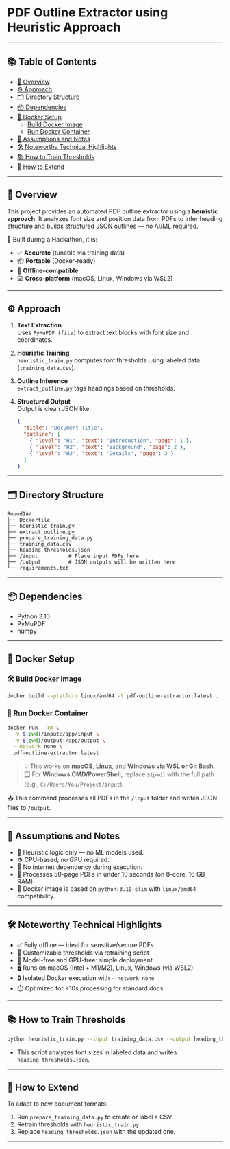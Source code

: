 # PDF Outline Extractor using Heuristic Approach
---

## 📚 Table of Contents

- [🧠 Overview](#-overview)
- [⚙️ Approach](#️-approach)
- [🗂 Directory Structure](#-directory-structure)
- [📦 Dependencies](#-dependencies)
- [🐳 Docker Setup](#-docker-setup)
  - [Build Docker Image](#️-build-docker-image)
  - [Run Docker Container](#-run-docker-container)
- [📌 Assumptions and Notes](#-assumptions-and-notes)
- [🛠️ Noteworthy Technical Highlights](#️-noteworthy-technical-highlights)
- [📚 How to Train Thresholds](#-how-to-train-thresholds)
- [🔄 How to Extend](#-how-to-extend)

---

## 🧠 Overview

This project provides an automated PDF outline extractor using a **heuristic approach**. It analyzes font size and position data from PDFs to infer heading structure and builds structured JSON outlines — no AI/ML required.

🧪 Built during a Hackathon, it is:
- ✅ **Accurate** (tunable via training data)
- 📦 **Portable** (Docker-ready)
- 🔌 **Offline-compatible**
- 💻 **Cross-platform** (macOS, Linux, Windows via WSL2)

---

## ⚙️ Approach

1. **Text Extraction**  
   Uses `PyMuPDF (fitz)` to extract text blocks with font size and coordinates.

2. **Heuristic Training**  
   `heuristic_train.py` computes font thresholds using labeled data (`training_data.csv`).

3. **Outline Inference**  
   `extract_outline.py` tags headings based on thresholds.

4. **Structured Output**  
   Output is clean JSON like:

   ```json
   {
     "title": "Document Title",
     "outline": [
       { "level": "H1", "text": "Introduction", "page": 1 },
       { "level": "H2", "text": "Background", "page": 2 },
       { "level": "H3", "text": "Details", "page": 3 }
     ]
   }
   ```

---

## 🗂 Directory Structure

```
Round1A/
├── Dockerfile
├── heuristic_train.py
├── extract_outline.py
├── prepare_training_data.py
├── training_data.csv
├── heading_thresholds.json
├── /input          # Place input PDFs here
├── /output         # JSON outputs will be written here
└── requirements.txt
```

---

## 📦 Dependencies

- Python 3.10
- PyMuPDF
- numpy

---

## 🐳 Docker Setup

### 🛠️ Build Docker Image

```bash
docker build --platform linux/amd64 -t pdf-outline-extractor:latest .
```

### 🚀 Run Docker Container

```bash
docker run --rm \
  -v $(pwd)/input:/app/input \
  -v $(pwd)/output:/app/output \
  --network none \
  pdf-outline-extractor:latest
```

> 💡 This works on **macOS**, **Linux**, and **Windows via WSL or Git Bash**.  
> 🪟 For **Windows CMD/PowerShell**, replace `$(pwd)` with the full path (e.g., `C:/Users/You/Project/input`).

📤 This command processes all PDFs in the `/input` folder and writes JSON files to `/output`.

---

## 📌 Assumptions and Notes

- 🧠 Heuristic logic only — no ML models used.
- ⚙️ CPU-based, no GPU required.
- 🚫 No internet dependency during execution.
- 🚀 Processes 50-page PDFs in under 10 seconds (on 8-core, 16 GB RAM).
- 🐋 Docker image is based on `python:3.10-slim` with `linux/amd64` compatibility.

---

## 🛠️ Noteworthy Technical Highlights

- ✅ Fully offline — ideal for sensitive/secure PDFs  
- 🔧 Customizable thresholds via retraining script  
- 🧘 Model-free and GPU-free: simple deployment  
- 🖥️ Runs on macOS (Intel + M1/M2), Linux, Windows (via WSL2)  
- 🔒 Isolated Docker execution with `--network none`  
- ⏱️ Optimized for <10s processing for standard docs

---

## 📚 How to Train Thresholds

```bash
python heuristic_train.py --input training_data.csv --output heading_thresholds.json
```

- This script analyzes font sizes in labeled data and writes `heading_thresholds.json`.

---

## 🔄 How to Extend

To adapt to new document formats:
1. Run `prepare_training_data.py` to create or label a CSV.
2. Retrain thresholds with `heuristic_train.py`.
3. Replace `heading_thresholds.json` with the updated one.

---
